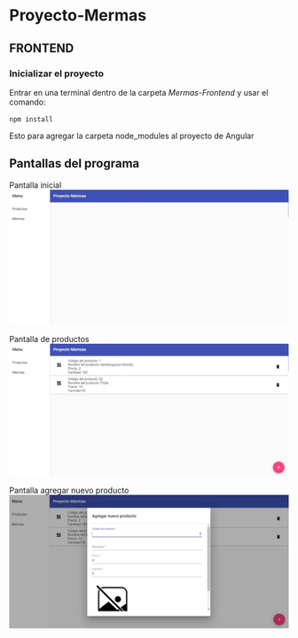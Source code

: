 # Proyecto-Mermas

## FRONTEND

### Inicializar el proyecto
Entrar en una terminal dentro de la carpeta _Mermas-Frontend_ y usar el comando:
```
npm install
```
Esto para agregar la carpeta node_modules al proyecto de Angular

## Pantallas del programa

Pantalla inicial
![Pantalla principal proyecto mermas](/ImagenesReadme/pantalla-inicial.jpg)

Pantalla de productos
![Pantalla de productos](/ImagenesReadme/productos.png)

Pantalla agregar nuevo producto
![Agregar nuevo producto](/ImagenesReadme/agregar-nuevo-producto.jpg)